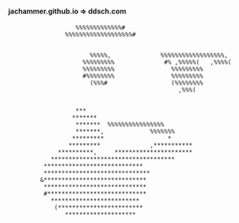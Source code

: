 #### jachammer.github.io => ddsch.com
                                                                             
                                                                               
                                                                                
                       %%%%%%%%%%%%%#                                           
                    %%%%%%%%%%%%%%%%%%%#                                                                              
                                                                                
                                                                             
                           %%%%%,              %%%%%%%%%%%%%%%%%%,              
                         %%%%%%%%%              #% ,%%%%%(   ,%%%%(             
                         %%%%%%%%%                %%%%%%%%%                     
                         #%%%%%%%%                %%%%%%%%%                     
                           (%%%#                  (%%%%%%%%                   
                                                    ,%%%(                       
                                                                                
                                                                                
                       ***                                                      
                      *******                                                   
                       *******  %%%%%%%%%%%%%%%%                                
                       *******,             %%%%%%%                             
                      *********                  *                              
                     *********              ,***********                        
                  **********,     **********************                        
                ***********************************                             
              ****************************                                      
              ******************************                                    
             &*****************************                                     
              *****************************                                     
              #****************************                                     
                *************************                                       
                 (************************                                      
                    ********************                                        
                    
                    
                  
